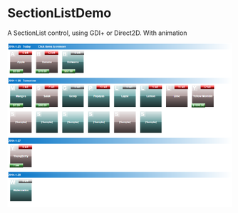 # SectionListDemo
A SectionList control, using GDI+ or Direct2D. With animation

![Screenshot](https://github.com/huxia1124/SectionListDemo/blob/master/Screenshot/pic1.png)
